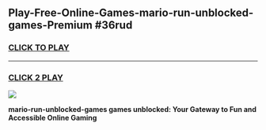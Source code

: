 
## Play-Free-Online-Games-mario-run-unblocked-games-Premium #36rud
<h3>
<a href="https://premium.freeplayer.one?title=mario-run-unblocked-games&ref=8M">CLICK TO PLAY</a></h3>
<hr>

<h3>
<a href="https://premium.freeplayer.one?title=mario-run-unblocked-games&ref=8M">CLICK 2 PLAY</a>
  
</h3>

<a href="https://premium.freeplayer.one?title=mario-run-unblocked-games&ref=8M"><img src="https://clearcache.store/games.png"></a>


**mario-run-unblocked-games games unblocked: Your Gateway to Fun and Accessible Online Gaming**
